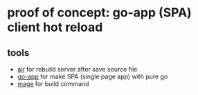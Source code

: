 # proof of concept: go-app (SPA) client hot reload

## tools

- [air](https://github.com/air-verse/air) for rebuild server after save source file
- [go-app](https://github.com/maxence-charriere/go-app) for make SPA (single page app) with pure go
- [mage](https://github.com/magefile/mage) for build command
